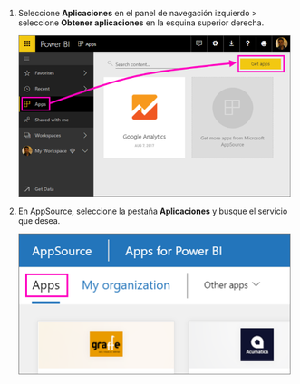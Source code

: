 1. Seleccione **Aplicaciones** en el panel de navegación izquierdo > seleccione **Obtener aplicaciones** en la esquina superior derecha.
   
     ![Icono de Obtener aplicaciones](./media/powerbi-service-apps-get-more-apps/power-bi-service-apps-get-apps-1-app-line.png)
2. En AppSource, seleccione la pestaña **Aplicaciones** y busque el servicio que desea.
   
    ![Pestaña Aplicaciones de AppSource](./media/powerbi-service-apps-get-more-apps/power-bi-appsource-apps.png)

